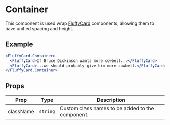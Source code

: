 # Container

This component is used wrap [FluffyCard](./FluffyCard.md) components, allowing them to have unified spacing and height.

## Example

```jsx
<FluffyCard.Container>
  <FluffyCard>If Bruce Dickinson wants more cowbell...</FluffyCard>
  <FluffyCard>...we should probably give him more cowbell.</FluffyCard>
</FluffyCard.Container>
```

## Props

| Prop      | Type     | Description                                      |
| --------- | -------- | ------------------------------------------------ |
| className | `string` | Custom class names to be added to the component. |
